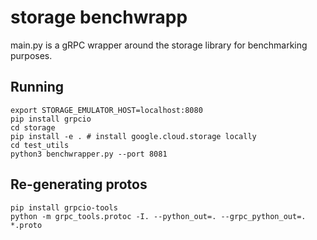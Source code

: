 # storage benchwrapp

main.py is a gRPC wrapper around the storage library for benchmarking purposes.

## Running

```
export STORAGE_EMULATOR_HOST=localhost:8080
pip install grpcio
cd storage
pip install -e . # install google.cloud.storage locally
cd test_utils
python3 benchwrapper.py --port 8081
```

## Re-generating protos

```
pip install grpcio-tools
python -m grpc_tools.protoc -I. --python_out=. --grpc_python_out=. *.proto
```